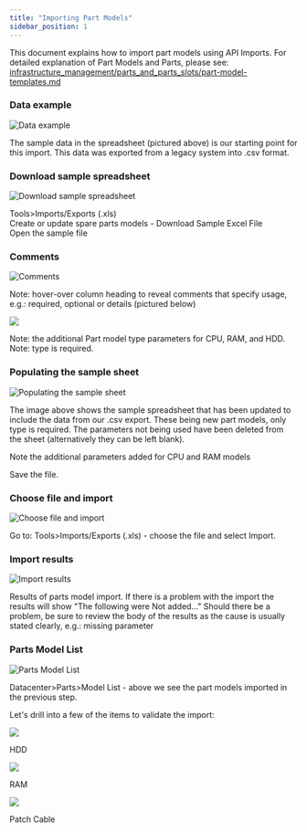 ```yaml
---
title: "Importing Part Models"
sidebar_position: 1
---
```


This document explains how to import part models using API Imports. For detailed explanation of Part Models and Parts, please see: [infrastructure_management/parts_and_parts_slots/part-model-templates.md](infrastructure_management/parts_and_parts_slots/part-model-templates.md)

### Data example

![Data example](/assets/images/wpid4727-media_1400099180867.png)

The sample data in the spreadsheet (pictured above) is our starting point for this import. This data was exported from a legacy system into .csv format.

### Download sample spreadsheet

![Download sample spreadsheet](/assets/images/wpid4728-media_1400099757511.png)

Tools>Imports/Exports (.xls)  
Create or update spare parts models - Download Sample Excel File  
Open the sample file

### Comments

![Comments](/assets/images/wpid4729-media_1400100313210.png)

Note: hover-over column heading to reveal comments that specify usage, e.g.: required, optional or details (pictured below)

![](/assets/images/wpid4730-media_1400104574786.png)

Note: the additional Part model type parameters for CPU, RAM, and HDD. Note: type is required.

### Populating the sample sheet

![Populating the sample sheet](/assets/images/wpid4731-media_1400106488167.png)

The image above shows the sample spreadsheet that has been updated to include the data from our .csv export. These being new part models, only type is required. The parameters not being used have been deleted from the sheet (alternatively they can be left blank).

Note the additional parameters added for CPU and RAM models

Save the file.

### Choose file and import

![Choose file and import](/assets/images/wpid4732-media_1400106840832.png)

Go to: Tools>Imports/Exports (.xls) - choose the file and select Import.

### Import results

![Import results](/assets/images/wpid4733-media_1400158112533.png)

Results of parts model import. If there is a problem with the import the results will show "The following were Not added..." Should there be a problem, be sure to review the body of the results as the cause is usually stated clearly, e.g.: missing parameter

### Parts Model List

![Parts Model List](/assets/images/wpid4734-media_1400159234488.png)

Datacenter>Parts>Model List - above we see the part models imported in the previous step.

Let's drill into a few of the items to validate the import:

![](/assets/images/wpid4736-media_1400159731437.png)

HDD

![](/assets/images/wpid4735-media_1400159682081.png)

RAM

![](/assets/images/wpid4737-media_1400159784226.png)

Patch Cable
